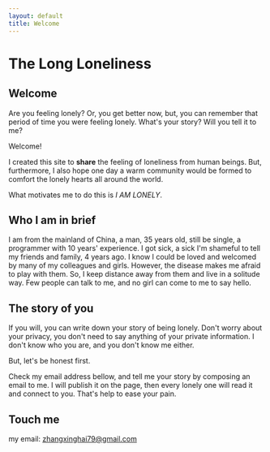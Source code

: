 ```yaml
---
layout: default
title: Welcome
---
```


# The Long Loneliness

## Welcome

Are you feeling lonely? Or, you get better now, but, you can remember that period of time you were feeling lonely. What's your story? Will you tell it to me?

Welcome!

I created this site to **share** the feeling of loneliness from human beings. But, furthermore, I also hope one day a warm community would be formed to comfort the lonely hearts all around the world.

What motivates me to do this is *I AM LONELY*.

## Who I am in brief

I am from the mainland of China, a man, 35 years old, still be single, a programmer with 10 years' experience. I got sick, a sick I'm shameful to tell my friends and family, 4 years ago. I know I could be loved and welcomed by many of my colleagues and girls. However, the disease makes me afraid to play with them. So, I keep distance away from them and live in a solitude way. Few people can talk to me, and no girl can come to me to say hello.

## The story of you

If you will, you can write down your story of being lonely. Don't worry about your privacy, you don't need to say anything of your private information. I don't know who you are, and you don't know me either. 

But, let's be honest first.

Check my email address bellow, and tell me your story by composing an email to me. I will publish it on the page, then every lonely one will read it and connect to you. That's help to ease your pain.

## Touch me

my email: zhangxinghai79@gmail.com

